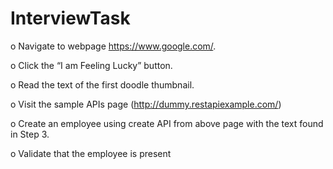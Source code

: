 # InterviewTask



o	Navigate to webpage https://www.google.com/. 


o	Click the “I am Feeling Lucky” button. 


o	Read the text of the first doodle thumbnail. 


o	Visit the sample APIs page (http://dummy.restapiexample.com/) 


o	Create an employee using create API from above page with the text found in Step 3. 


o	Validate that the employee is present 

